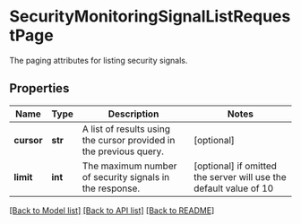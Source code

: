 # SecurityMonitoringSignalListRequestPage

The paging attributes for listing security signals.

## Properties
Name | Type | Description | Notes
------------ | ------------- | ------------- | -------------
**cursor** | **str** | A list of results using the cursor provided in the previous query. | [optional] 
**limit** | **int** | The maximum number of security signals in the response. | [optional]  if omitted the server will use the default value of 10

[[Back to Model list]](README.md#documentation-for-models) [[Back to API list]](README.md#documentation-for-api-endpoints) [[Back to README]](README.md)


